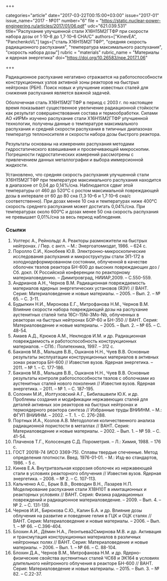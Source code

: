 +++

categories="article"
date="2017-03-22T00:15:00+03:00"
issue="2017-01"
issue_name="2017 - №01"
number="6"
file = "https://static.nuclear-power-engineering.ru/articles/2017/01/06.pdf"
udc="621.039.531"
title="Распухание улучшенной стали Х16Н15М2ГТФР при скорости набора дозы от 1⋅10–8 до 1,7⋅10–6 СНА/С"
authors=["KinevEA", "PanchenkoVL"]
tags=["сталь Х16Н15М2ГТФР", "средняя скорость радиационного распухания", "температура максимального распухания", "скорость набора дозы"]
rubric = "materials"
rubric_name = "Материалы и ядерная энергетика"
doi="https://doi.org/10.26583/npe.2017.1.06"

+++

Радиационное распухание негативно отражается на работоспособности конструкционных узлов активной зоны реакторов на быстрых нейтронах (РБН). Поиск новых и улучшение известных сталей для снижения распухания является важной задачей.

Оболочечная сталь Х16Н15М2ГТФР в период с 2003 г. по настоящее время показывает существенное увеличение радиационной стойкости как результат совершенствования состава и термообработки. Силами АО «ИРМ» изучено распухание стали Х16Н15М2ГТФР улучшенной технологии, получены данные о температуре максимального распухания и средней скорости распухания в типичных диапазонах температур теплоносителя и скорости набора дозы быстрого реактора.

Результаты основаны на измерениях распухания методами гидростатического взвешивания и просвечивающей микроскопии. Погрешности гидростатических измерений рассмотрены с привлечением данных металлографии и выбора иммерсионной жидкости.

Установлено, что средняя скорость распухания улучшенной стали Х16Н15М2ГТФР при температуре максимального распухания находится в диапазоне от 0,04 до 0,14%/сна. Наблюдается сдвиг этой температуры от 460 до 520°C с ростом максимальной повреждающей дозы в интервале от 60 до 80 сна (1,3⋅10–6 и 1,7⋅10–6 сна/с соответственно). При дозах менее 10 сна и температурах ниже 400°C скорость среднего распухания может достигать 0,04%/сна. При температурах около 600°C и дозах менее 50 сна скорость распухания не превышает 0,01%/сна за весь период наблюдения.

### Ссылки

1. Уолтерс А., Рейнольдс А. Реакторы размножители на быстрых нейтронах. / Пер. с англ. – М.: Энергоатомиздат, 1986. – 624 с.
2. Поролло С.И., Конобеев Ю.В. Электронно-микроскопические исследования распухания и микроструктуры стали ЭП-172 в холоднодеформированном состоянии, облученной в качестве оболочек твэлов реактора БН-600 до высоких повреждающих доз / Сб. докл. IX Российской конференции по реакторному материаловедению. – Димитровград, НИИАР,2009. – С.550-559.
3. Андрианов А.Н., Чернов В.М. Радиационная повреждаемость материалов ядерных энергетических установов (ЯЭУ) // ВАНТ. Серия: Материаловедение и новые материалы. – 2005. – Вып. 2. – № 65. – С. 3-11.
4. Будылкин Н.И., Миронова Е.Г., Митрофанова Н.М., Чернов В.М. Влияние скорости набора повреждающей дозы на распухание аустенитных сталей типа 16Cr-15Ni-3Mo-Nb, облученных в реакторах на быстрых нейтронах БОР-60 и БН-350 // ВАНТ. Серия: Материаловедение и новые материалы. – 2005. – Вып. 2. – № 65. – С. 48-54.
5. Амаев А.Д., Крюков А.М., Неклюдов И.М. и др. Радиационная повреждаемость и работоспособность конструкционных материалов. – СПб.: Политехника, 1997. – 312 с.
6. Баканов М.В., Мальцев В.В., Ошканов Н.Н., Чуев В.В. Основные результаты эксплуатации конструкционных материалов в активных зонах реактора БН-600 // Известия вузов. Ядерная энергетика. – 2011. – № 1. – С. 177-186.
7. Баканов М.В., Мальцев В.В., Ошканов Н.Н., Чуев В.В. Основные результаты контроля работоспособности твэлов с оболочками из аустенитных сталей нового поколения // Известия вузов. Ядерная энергетика. – 2011. – № 1. – С. 187-195.
8. Солонин М.И., Иолтуховский А.Г., Бибилашвили Ю.К. и др. Проблемы создания и модификации нержавеющих сталей для деталей активных зон реакторов на быстрых нейтронах и термоядерного реактора синтеза // Избранные труды ВНИИНМ. – М.: ФГУП ВНИИНМ. – 2002. – Т. 1. - С. 276-288.
9. Портных И.А., Козлов А.В. Методология количественного анализа радиационной пористости в металлах // ВАНТ. Серия: Материаловедение и новые материалы. – 2002. – Вып. 1. – № 59. – С. 41-54.
10. Плаченов Т.Г., Колосенцев С.Д. Порометрия. – Л.: Химия, 1988. – 176 с.
11. ГОСТ 20018-74 (ИСО 3369-75). Сплавы твердые спеченные. Метод определения плотности. Введ. 1976-01-01. - М.: Изд-во стандартов, 1986. - 5 с.
12. Кинев Е.А. Внутритвэльная коррозия оболочек из нержавеющей стали в условиях реакторного облучения // Известия вузов. Ядерная энергетика. – 2008. – № 2. – С. 107-113.
13. Кальченко А.С., Брык В.В., Воеводин В.Н., Лазарев Н.П. Моделирование распухания стали Х18Н10Т в имитационных и реакторных условиях // ВАНТ. Серия: Физика радиационных повреждений и радиационное материаловедение. – 2009. – Вып. 4. – № 2. – С. 131-139.
14. Чернов И.И., Бирюкова С.Ю., Калин Б.А. и др. Влияние дозы облучения на развитие и поведение гелия в ГЦК и ОЦК сталях // ВАНТ. Серия: Материаловедение и новые материалы. – 2006. – Вып. 1. – № 66. – С.396-404.
15. Блохин А.И., Дёмин Н.А., Леонтьева2Смирнова М.В. и др. Активация и трансмутация конструкционных материалов в различных нейтронных полях // ВАНТ. Серия: Материаловедение и новые материалы. – 2006. – Вып. 1. – № 66. – С. 88-104.
16. Блохин Д.А., Чернов В.М., Митрофанова Н.М. и др. Ядерно-физические свойства аустенитных сталей ЧС68 и ЭК164 в условиях длительного нейтронного облучения в реакторе БН-600 // ВАНТ. Серия: Материаловедение и новые материалы. – 2015. – Вып. 3. – № 82. – С.22-37.